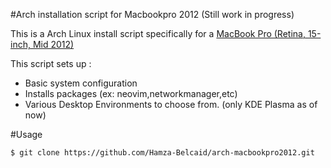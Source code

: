 #Arch installation script for Macbookpro 2012 (Still work in progress)

This is a Arch Linux install script specifically for a [MacBook Pro (Retina, 15-inch, Mid 2012)](https://support.apple.com/en-us/112576 "MacBook Pro (Retina, 15-inch, Mid 2012)")

This script sets up :
* Basic system configuration
* Installs packages (ex: neovim,networkmanager,etc) 
* Various Desktop Environments to choose from. (only KDE Plasma as of now)


#Usage
```
$ git clone https://github.com/Hamza-Belcaid/arch-macbookpro2012.git
```
